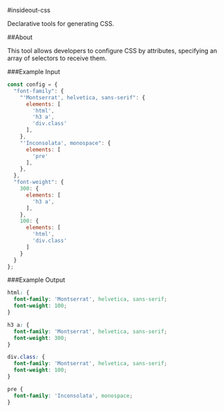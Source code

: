 #insideout-css

Declarative tools for generating CSS.

##About

This tool allows developers to configure CSS by attributes, specifying an array of selectors to receive them. 

###Example Input

```js
const config = {
  "font-family": {
    "'Montserrat', helvetica, sans-serif": {
      elements: [
        'html',
        'h3 a',
        'div.class'
      ],
    },
    "'Inconsolata', monospace": {
      elements: [
        'pre'
      ],
    },
  },
  "font-weight": {
    300: {
      elements: [
        'h3 a',
      ],
    },
    100: {
      elements: [
        'html',
        'div.class'
      ]
    }
  }
};
```

###Example Output

```css
html: {
  font-family: 'Montserrat', helvetica, sans-serif;
  font-weight: 100;
}

h3 a: {
  font-family: 'Montserrat', helvetica, sans-serif;
  font-weight: 300;
}

div.class: {
  font-family: 'Montserrat', helvetica, sans-serif;
  font-weight: 100;
}

pre {
  font-family: 'Inconsolata', monospace;
}
```
